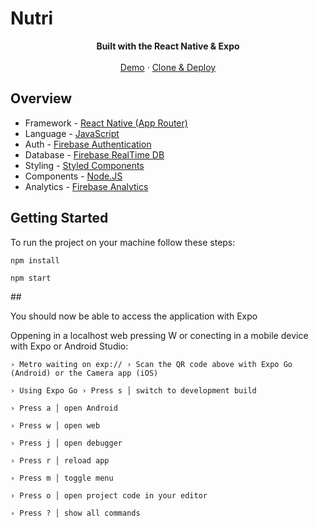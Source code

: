 # Nutri


<div align="center"><strong>Built with the React Native & Expo</strong></div>
<br />
<div align="center">
<a href="https://next-admin-dash.vercel.app/">Demo</a>
<span> · </span>
<a href="https://vercel.com/templates/next.js/admin-dashboard-tailwind-postgres-react-nextjs">Clone & Deploy</a>
<span>
</div>


## Overview

- Framework - [React Native (App Router)](https://reactnative.dev/)
- Language - [JavaScript](https://www.javascript.com/)
- Auth - [Firebase Authentication](https://console.firebase.google.com/u/0/project/myapp-14570/authentication/users?hl=pt-br)
- Database - [Firebase RealTime DB](https://console.firebase.google.com/u/0/project/myapp-14570/database?hl=pt-br)
- Styling - [Styled Components](https://styled-components.com/)
- Components - [Node.JS](https://nodejs.org/pt)
- Analytics - [Firebase Analytics](https://firebase.google.com/docs/analytics?hl=pt-br)


## Getting Started

To run the project on your machine follow these steps:

    npm install

    npm start


##<div>You should now be able to access the application with Expo</div>
<div>Oppening in a localhost web pressing W or conecting in a mobile device with Expo or Android Studio:</div>


```
› Metro waiting on exp:// › Scan the QR code above with Expo Go (Android) or the Camera app (iOS)

› Using Expo Go › Press s │ switch to development build

› Press a │ open Android

› Press w │ open web

› Press j │ open debugger

› Press r │ reload app

› Press m │ toggle menu

› Press o │ open project code in your editor

› Press ? │ show all commands
```
